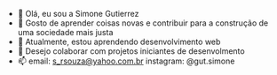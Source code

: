 - 👋 Olá, eu sou a Simone Gutierrez
- 👀 Gosto de aprender coisas novas e contribuir para a construção de uma sociedade mais justa
- 🌱 Atualmente, estou aprendendo desenvolvimento web
- 💞️ Desejo colaborar com projetos iniciantes de desenvolmento
- 📫 email: s_rsouza@yahoo.com.br instagram: @gut.simone


